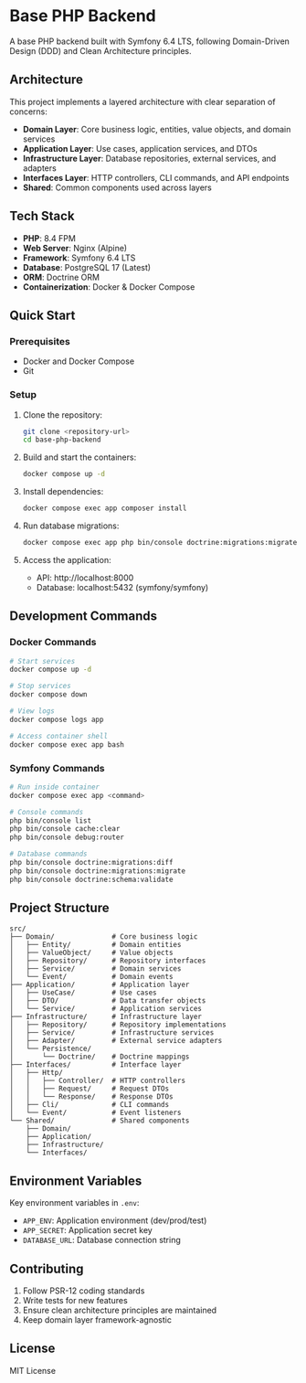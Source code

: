 # Base PHP Backend

A base PHP backend built with Symfony 6.4 LTS, following Domain-Driven Design (DDD) and Clean Architecture principles.

## Architecture

This project implements a layered architecture with clear separation of concerns:

- **Domain Layer**: Core business logic, entities, value objects, and domain services
- **Application Layer**: Use cases, application services, and DTOs
- **Infrastructure Layer**: Database repositories, external services, and adapters
- **Interfaces Layer**: HTTP controllers, CLI commands, and API endpoints
- **Shared**: Common components used across layers

## Tech Stack

- **PHP**: 8.4 FPM
- **Web Server**: Nginx (Alpine)
- **Framework**: Symfony 6.4 LTS
- **Database**: PostgreSQL 17 (Latest)
- **ORM**: Doctrine ORM
- **Containerization**: Docker & Docker Compose

## Quick Start

### Prerequisites

- Docker and Docker Compose
- Git

### Setup

1. Clone the repository:
   ```bash
   git clone <repository-url>
   cd base-php-backend
   ```

2. Build and start the containers:
   ```bash
   docker compose up -d
   ```

3. Install dependencies:
   ```bash
   docker compose exec app composer install
   ```

4. Run database migrations:
   ```bash
   docker compose exec app php bin/console doctrine:migrations:migrate
   ```

5. Access the application:
   - API: http://localhost:8000
   - Database: localhost:5432 (symfony/symfony)

## Development Commands

### Docker Commands
```bash
# Start services
docker compose up -d

# Stop services
docker compose down

# View logs
docker compose logs app

# Access container shell
docker compose exec app bash
```

### Symfony Commands
```bash
# Run inside container
docker compose exec app <command>

# Console commands
php bin/console list
php bin/console cache:clear
php bin/console debug:router

# Database commands
php bin/console doctrine:migrations:diff
php bin/console doctrine:migrations:migrate
php bin/console doctrine:schema:validate
```

## Project Structure

```
src/
├── Domain/              # Core business logic
│   ├── Entity/          # Domain entities
│   ├── ValueObject/     # Value objects
│   ├── Repository/      # Repository interfaces
│   ├── Service/         # Domain services
│   └── Event/           # Domain events
├── Application/         # Application layer
│   ├── UseCase/         # Use cases
│   ├── DTO/             # Data transfer objects
│   └── Service/         # Application services
├── Infrastructure/      # Infrastructure layer
│   ├── Repository/      # Repository implementations
│   ├── Service/         # Infrastructure services
│   ├── Adapter/         # External service adapters
│   └── Persistence/
│       └── Doctrine/    # Doctrine mappings
├── Interfaces/          # Interface layer
│   ├── Http/
│   │   ├── Controller/  # HTTP controllers
│   │   ├── Request/     # Request DTOs
│   │   └── Response/    # Response DTOs
│   ├── Cli/             # CLI commands
│   └── Event/           # Event listeners
└── Shared/              # Shared components
    ├── Domain/
    ├── Application/
    ├── Infrastructure/
    └── Interfaces/
```

## Environment Variables

Key environment variables in `.env`:

- `APP_ENV`: Application environment (dev/prod/test)
- `APP_SECRET`: Application secret key
- `DATABASE_URL`: Database connection string

## Contributing

1. Follow PSR-12 coding standards
2. Write tests for new features
3. Ensure clean architecture principles are maintained
4. Keep domain layer framework-agnostic

## License

MIT License
